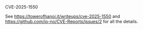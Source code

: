 CVE-2025-1550

See https://towerofhanoi.it/writeups/cve-2025-1550 and https://github.com/io-no/CVE-Reports/issues/2 for all the details.